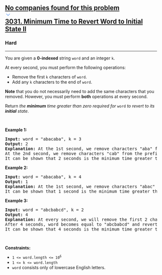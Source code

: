 <h2><a href="https://leetcode.com/problems/minimum-time-to-revert-word-to-initial-state-ii/"><div id="big-omega-company-tags"><div id="big-omega-topbar"><div class="companyTagsContainer" style="overflow-x: scroll; flex-wrap: nowrap;"><div class="companyTagsContainer--tag">No companies found for this problem</div></div><div class="companyTagsContainer--chevron"><div><svg version="1.1" id="icon" xmlns="http://www.w3.org/2000/svg" xmlns:xlink="http://www.w3.org/1999/xlink" x="0px" y="0px" viewBox="0 0 32 32" fill="#4087F1" xml:space="preserve" style="width: 20px; --darkreader-inline-fill: #4aa0f2;" data-darkreader-inline-fill=""><polygon points="16,22 6,12 7.4,10.6 16,19.2 24.6,10.6 26,12 "></polygon><rect id="_x3C_Transparent_Rectangle_x3E_" class="st0" fill="none" width="32" height="32"></rect></svg></div></div></div></div>3031. Minimum Time to Revert Word to Initial State II</a></h2><h3>Hard</h3><hr><div><p>You are given a <strong>0-indexed</strong> string <code>word</code> and an integer <code>k</code>.</p>

<p>At every second, you must perform the following operations:</p>

<ul>
	<li>Remove the first <code>k</code> characters of <code>word</code>.</li>
	<li>Add any <code>k</code> characters to the end of <code>word</code>.</li>
</ul>

<p><strong>Note</strong> that you do not necessarily need to add the same characters that you removed. However, you must perform <strong>both</strong> operations at every second.</p>

<p>Return <em>the <strong>minimum</strong> time greater than zero required for</em> <code>word</code> <em>to revert to its <strong>initial</strong> state</em>.</p>

<p>&nbsp;</p>
<p><strong class="example">Example 1:</strong></p>

<pre><strong>Input:</strong> word = "abacaba", k = 3
<strong>Output:</strong> 2
<strong>Explanation:</strong> At the 1st second, we remove characters "aba" from the prefix of word, and add characters "bac" to the end of word. Thus, word becomes equal to "cababac".
At the 2nd second, we remove characters "cab" from the prefix of word, and add "aba" to the end of word. Thus, word becomes equal to "abacaba" and reverts to its initial state.
It can be shown that 2 seconds is the minimum time greater than zero required for word to revert to its initial state.
</pre>

<p><strong class="example">Example 2:</strong></p>

<pre><strong>Input:</strong> word = "abacaba", k = 4
<strong>Output:</strong> 1
<strong>Explanation:</strong> At the 1st second, we remove characters "abac" from the prefix of word, and add characters "caba" to the end of word. Thus, word becomes equal to "abacaba" and reverts to its initial state.
It can be shown that 1 second is the minimum time greater than zero required for word to revert to its initial state.
</pre>

<p><strong class="example">Example 3:</strong></p>

<pre><strong>Input:</strong> word = "abcbabcd", k = 2
<strong>Output:</strong> 4
<strong>Explanation:</strong> At every second, we will remove the first 2 characters of word, and add the same characters to the end of word.
After 4 seconds, word becomes equal to "abcbabcd" and reverts to its initial state.
It can be shown that 4 seconds is the minimum time greater than zero required for word to revert to its initial state.
</pre>

<p>&nbsp;</p>
<p><strong>Constraints:</strong></p>

<ul>
	<li><code>1 &lt;= word.length &lt;= 10<sup>6</sup></code></li>
	<li><code>1 &lt;= k &lt;= word.length</code></li>
	<li><code>word</code> consists only of lowercase English letters.</li>
</ul>
</div>